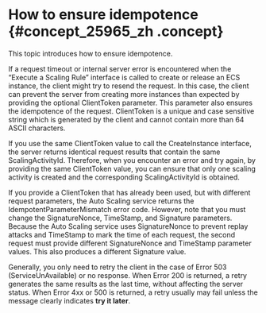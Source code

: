 # How to ensure idempotence {#concept_25965_zh .concept}

This topic introduces how to ensure idempotence.

If a request timeout or internal server error is encountered when the “Execute a Scaling Rule” interface is called to create or release an ECS instance, the client might try to resend the request. In this case, the client can prevent the server from creating more instances than expected by providing the optional ClientToken parameter. This parameter also ensures the idempotence of the request. ClientToken is a unique and case sensitive string which is generated by the client and cannot contain more than 64 ASCII characters.

If you use the same ClientToken value to call the CreateInstance interface, the server returns identical request results that contain the same ScalingActivityId. Therefore, when you encounter an error and try again, by providing the same ClientToken value, you can ensure that only one scaling activity is created and the corresponding ScalingActivityId is obtained.

If you provide a ClientToken that has already been used, but with different request parameters, the Auto Scaling service returns the IdempotentParameterMismatch error code. However, note that you must change the SignatureNonce, TimeStamp, and Signature parameters. Because the Auto Scaling service uses SignatureNonce to prevent replay attacks and TimeStamp to mark the time of each request, the second request must provide different SignatureNonce and TimeStamp parameter values. This also produces a different Signature value.

Generally, you only need to retry the client in the case of Error 503 \(ServiceUnAvailable\) or no response. When Error 200 is returned, a retry generates the same results as the last time, without affecting the server status. When Error 4xx or 500 is returned, a retry usually may fail unless the message clearly indicates **try it later**.

